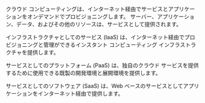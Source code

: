 クラウド コンピューティングは、インターネット経由でサービスとアプリケーションをオンデマンドでプロビジョニングします。 サーバー、アプリケーション、データ、およびその他のリソースは、サービスとして提供されます。 

インフラストラクチャとしてのサービス (IaaS) は、インターネット経由でプロビジョニングと管理ができるインスタント コンピューティング インフラストラクチャを提供します。

サービスとしてのプラットフォーム (PaaS) は、独自のクラウド サービスを提供するために使用できる既製の開発環境と展開環境を提供します。

サービスとしてのソフトウェア (SaaS) は、Web ベースのサービスとしてアプリケーションをインターネット経由で提供します。
